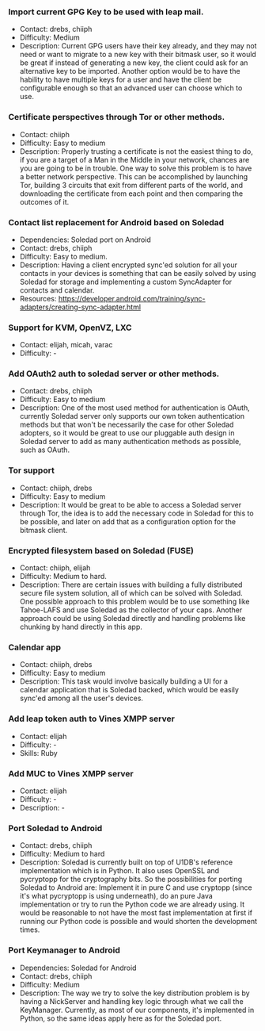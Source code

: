 ### Import current GPG Key to be used with leap mail.

* Contact: drebs, chiiph
* Difficulty: Medium
* Description: Current GPG users have their key already, and they may not need or want to migrate to a new key with their bitmask user, so it would be great if instead of generating a new key, the client could ask for an alternative key to be imported. Another option would be to have the hability to have multiple keys for a user and have the client be configurable enough so that an advanced user can choose which to use.

### Certificate perspectives through Tor or other methods.

* Contact: chiiph
* Difficulty: Easy to medium
* Description: Properly trusting a certificate is not the easiest thing to do, if you are a target of a Man in the Middle in your network, chances are you are going to be in trouble. One way to solve this problem is to have a better network perspective. This can be accomplished by launching Tor, building 3 circuits that exit from different parts of the world, and downloading the certificate from each point and then comparing the outcomes of it.

### Contact list replacement for Android based on Soledad

* Dependencies: Soledad port on Android
* Contact: drebs, chiiph
* Difficulty: Easy to medium.
* Description: Having a client encrypted sync'ed solution for all your contacts in your devices is something that can be easily solved by using Soledad for storage and implementing a custom SyncAdapter for contacts and calendar.
* Resources: https://developer.android.com/training/sync-adapters/creating-sync-adapter.html

### Support for KVM, OpenVZ, LXC

* Contact: elijah, micah, varac
* Difficulty: -

### Add OAuth2 auth to soledad server or other methods.

* Contact: drebs, chiiph
* Difficulty: Easy to medium
* Description: One of the most used method for authentication is OAuth, currently Soledad server only supports our own token authentication methods but that won't be necessarily the case for other Soledad adopters, so it would be great to use our pluggable auth design in Soledad server to add as many authentication methods as possible, such as OAuth.

### Tor support

* Contact: chiiph, drebs
* Difficulty: Easy to medium
* Description: It would be great to be able to access a Soledad server through Tor, the idea is to add the necessary code in Soledad for this to be possible, and later on add that as a configuration option for the bitmask client.

### Encrypted filesystem based on Soledad (FUSE)

* Contact: chiiph, elijah
* Difficulty: Medium to hard.
* Description: There are certain issues with building a fully distributed secure file system solution, all of which can be solved with Soledad. One possible approach to this problem would be to use something like Tahoe-LAFS and use Soledad as the collector of your caps. Another approach could be using Soledad directly and handling problems like chunking by hand directly in this app.

### Calendar app

* Contact: chiiph, drebs
* Difficulty: Easy to medium
* Description: This task would involve basically building a UI for a calendar application that is Soledad backed, which would be easily sync'ed among all the user's devices.

### Add leap token auth to Vines XMPP server
* Contact: elijah
* Difficulty: -
* Skills: Ruby

### Add MUC to Vines XMPP server
* Contact: elijah
* Difficulty: -
* Description: -

### Port Soledad to Android
* Contact: drebs, chiiph
* Difficulty: Medium to hard
* Description: Soledad is currently built on top of U1DB's reference implementation which is in Python. It also uses OpenSSL and pycryptopp for the cryptography bits. So the possibilities for porting Soledad to Android are: Implement it in pure C and use cryptopp (since it's what pycryptopp is using underneath), do an pure Java implementation or try to run the Python code we are already using. It would be reasonable to not have the most fast implementation at first if running our Python code is possible and would shorten the development times.

### Port Keymanager to Android
* Dependencies: Soledad for Android
* Contact: drebs, chiiph
* Difficulty: Medium
* Description: The way we try to solve the key distribution problem is by having a NickServer and handling key logic through what we call the KeyManager. Currently, as most of our components, it's implemented in Python, so the same ideas apply here as for the Soledad port.
